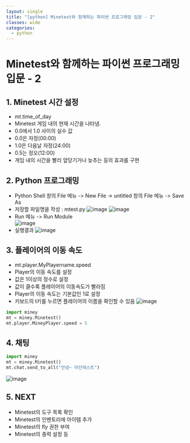 ```yaml
---
layout: single
title: "[python] Minetest와 함께하는 파이썬 프로그래밍 입문 - 2"
classes: wide
categories:
  - python
---  
```


# Minetest와 함께하는 파이썬 프로그래밍 입문 - 2    

## 1. Minetest 시간 설정
  + mt.time_of_day
  + Minetest 게임 내의 현재 시간을 나타냄.
  + 0.0에서 1.0 사이의 실수 값
  + 0.0은 자정(00:00)
  + 1.0은 다음날 자정(24:00)
  + 0.5는 정오(12:00)
  + 게임 내의 시간을 빨리 앞당기거나 늦추는 등의 효과를 구현

## 2. Python 프로그래밍  
  + Python Shell 창의 File 메뉴 -> New File -> untitled 창의 File 메뉴 -> Save As
  + 저장할 파일명을 작성 : mtest.py
    ![image](https://github.com/user-attachments/assets/3b5eb6e3-cf58-4551-8ae5-b460ca2b770b)
    ![image](https://github.com/user-attachments/assets/4e39504d-c905-4364-b8d3-1d21ae48393f)
  + Run 메뉴 -> Run Module  
    ![image](https://github.com/user-attachments/assets/18074a60-71a0-4b7d-878d-13c51aa0976a)
  + 실행결과
    ![image](https://github.com/user-attachments/assets/ff1b8210-e363-4c6b-af4b-a1df4b4fc825)

## 3. 플레이어의 이동 속도  
  + mt.player.MyPlayername.speed
  + Player의 이동 속도를 설정
  + 값은 1이상의 정수로 설정
  + 값이 클수록 플레이어의 이동속도가 빨라짐
  + Player의 이동 속도는 기본값인 1로 설정
  + 키보드의 t키를 누르면 플레이어의 이름을 확인할 수 있음
    ![image](https://github.com/user-attachments/assets/d7b663be-99c8-4644-a0e3-59f0784d5af6)


  ```Python
import miney
mt = miney.Minetest()
mt.player.MineyPlayer.speed = 5
```

## 4. 채팅  

  ```Python
import miney
mt = miney.Minetest()
mt.chat.send_to_all("안녕~ 마인테스트")
```
![image](https://github.com/user-attachments/assets/47ae9406-eed2-4102-8a38-c7608f763127)


## 5. NEXT  
  + Minetest의 도구 목록 확인
  + Minetest의 인벤토리에 아이템 추가
  + Minetest의 fly 권한 부여
  + Minetest의 중력 설정 등
